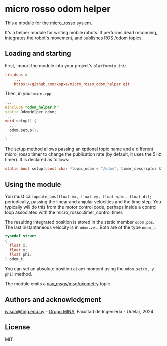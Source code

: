 # micro rosso odom helper

This a module for the [micro_rosso](https://github.com/xopxe/micro_rosso_platformio) system.

It's a helper module for writing mobile robots. It performs dead reconning, integrates the robot's movement, and publishes ROS /odom topics.

## Loading and starting

First, import the module into your project's `platformio.ini`:

```ini
lib_deps =
    ...
    https://github.com/xopxe/micro_rosso_odom_helper.git
```

Then, in your `main.cpp`:

```cpp
...
#include "odom_helper.h"
static OdomHelper odom;
...
void setup() {
  ...
  odom.setup();
  ...
}
```

The setup method allows passing an optional topic name and a different micro_rosso timer to change the publication rate (by default, it uses the 5Hz timer). It is declared as follows:

```h
static bool setup(const char *topic_odom = "/odom", timer_descriptor &timer = micro_rosso::timer_report);
```

## Using the module

You must call `update_pos(float vx, float vy, float vphi, float dt);` periodically, passing the linear and angular velocities and the time step. You typically will do this from the motor control code, perhaps inside a control loop associated with the micro_rosso::timer_control timer.

The resulting integrated position is stored in the static member `odom.pos`. The last instantaneous velocity is in `odom.vel`. Both are of the type `odom_t`:

```h
typedef struct
{
  float x;
  float y;
  float phi;
} odom_t;
```

You can set an absolute position at any moment using the `odom.set(x, y, phi)` method.

The module emits a [nav_msgs/msg/odometry](https://docs.ros2.org/foxy/api/nav_msgs/msg/Odometry.html) topic.

## Authors and acknowledgment

jvisca@fing.edu.uy - [Grupo MINA](https://www.fing.edu.uy/inco/grupos/mina/), Facultad de Ingeniería - Udelar, 2024

## License

MIT
